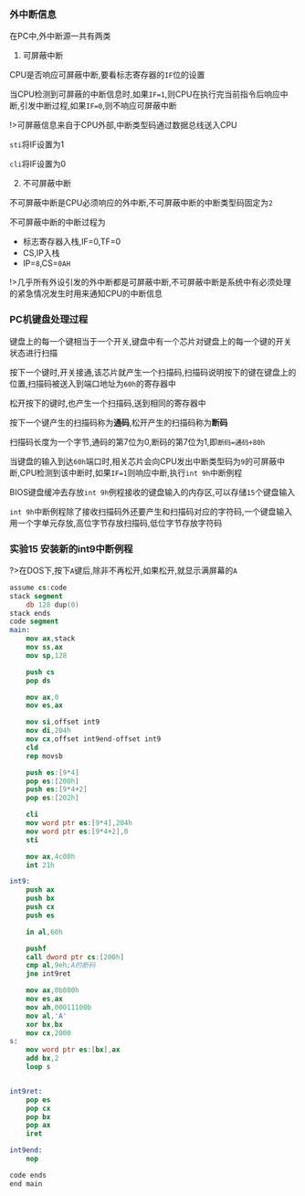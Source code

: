 ### 外中断信息

在PC中,外中断源一共有两类

1. 可屏蔽中断

CPU是否响应可屏蔽中断,要看标志寄存器的`IF`位的设置

当CPU检测到可屏蔽的中断信息时,如果`IF=1`,则CPU在执行完当前指令后响应中断,引发中断过程,如果`IF=0`,则不响应可屏蔽中断

!>可屏蔽信息来自于CPU外部,中断类型码通过数据总线送入CPU

`sti`将IF设置为1

`cli`将IF设置为0

2. 不可屏蔽中断

不可屏蔽中断是CPU必须响应的外中断,不可屏蔽中断的中断类型码固定为`2`

不可屏蔽中断的中断过程为

- 标志寄存器入栈,IF=0,TF=0
- CS,IP入栈
- IP=`8`,CS=`0AH`

!>几乎所有外设引发的外中断都是可屏蔽中断,不可屏蔽中断是系统中有必须处理的紧急情况发生时用来通知CPU的中断信息

### PC机键盘处理过程

键盘上的每一个键相当于一个开关,键盘中有一个芯片对键盘上的每一个键的开关状态进行扫描

按下一个键时,开关接通,该芯片就产生一个扫描码,扫描码说明按下的键在键盘上的位置,扫描码被送入到端口地址为`60h`的寄存器中

松开按下的键时,也产生一个扫描码,送到相同的寄存器中

按下一个键产生的扫描码称为**通码**,松开产生的扫描码称为**断码**

扫描码长度为一个字节,通码的第7位为0,断码的第7位为1,即`断码=通码+80h`

当键盘的输入到达`60h`端口时,相关芯片会向CPU发出中断类型码为`9`的可屏蔽中断,CPU检测到该中断时,如果`IF=1`则响应中断,执行`int 9h`中断例程

BIOS键盘缓冲去存放`int 9h`例程接收的键盘输入的内存区,可以存储`15`个键盘输入

`int 9h`中断例程除了接收扫描码外还要产生和扫描码对应的字符码,一个键盘输入用一个字单元存放,高位字节存放扫描码,低位字节存放字符码




### 实验15 安装新的int9中断例程

?>在DOS下,按下`A`键后,除非不再松开,如果松开,就显示满屏幕的`A`

```nasm
assume cs:code
stack segment
    db 128 dup(0)
stack ends
code segment
main:
    mov ax,stack
    mov ss,ax
    mov sp,128

    push cs
    pop ds

    mov ax,0
    mov es,ax

    mov si,offset int9
    mov di,204h
    mov cx,offset int9end-offset int9
    cld
    rep movsb

    push es:[9*4]
    pop es:[200h]
    push es:[9*4+2]
    pop es:[202h]

    cli
    mov word ptr es:[9*4],204h
    mov word ptr es:[9*4+2],0
    sti

    mov ax,4c00h
    int 21h

int9:
    push ax
    push bx
    push cx
    push es

    in al,60h

    pushf
    call dword ptr cs:[200h]
    cmp al,9eh;A的断码
    jne int9ret

    mov ax,0b800h
    mov es,ax
    mov ah,00011100b
    mov al,'A'
    xor bx,bx
    mov cx,2000
s:
    mov word ptr es:[bx],ax
    add bx,2
    loop s


int9ret:
    pop es
    pop cx
    pop bx
    pop ax
    iret

int9end:
    nop

code ends
end main
```